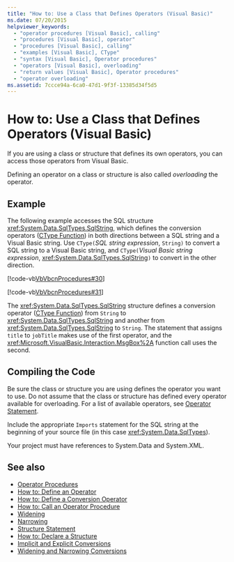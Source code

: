 ```yaml
---
title: "How to: Use a Class that Defines Operators (Visual Basic)"
ms.date: 07/20/2015
helpviewer_keywords: 
  - "operator procedures [Visual Basic], calling"
  - "procedures [Visual Basic], operator"
  - "procedures [Visual Basic], calling"
  - "examples [Visual Basic], CType"
  - "syntax [Visual Basic], Operator procedures"
  - "operators [Visual Basic], overloading"
  - "return values [Visual Basic], Operator procedures"
  - "operator overloading"
ms.assetid: 7ccce94a-6ca0-47d1-9f3f-13385d34f5d5
---
```

# How to: Use a Class that Defines Operators (Visual Basic)
If you are using a class or structure that defines its own operators, you can access those operators from Visual Basic.  
  
 Defining an operator on a class or structure is also called *overloading* the operator.  
  
## Example  
 The following example accesses the SQL structure <xref:System.Data.SqlTypes.SqlString>, which defines the conversion operators ([CType Function](../../../../visual-basic/language-reference/functions/ctype-function.md)) in both directions between a SQL string and a Visual Basic string. Use `CType(`*SQL string expression*, `String)` to convert a SQL string to a Visual Basic string, and `CType(`*Visual Basic string expression*, <xref:System.Data.SqlTypes.SqlString>`)` to convert in the other direction.  
  
 [!code-vb[VbVbcnProcedures#30](~/samples/snippets/visualbasic/VS_Snippets_VBCSharp/VbVbcnProcedures/VB/Class1.vb#30)]  
  
 [!code-vb[VbVbcnProcedures#31](~/samples/snippets/visualbasic/VS_Snippets_VBCSharp/VbVbcnProcedures/VB/Class1.vb#31)]  
  
 The <xref:System.Data.SqlTypes.SqlString> structure defines a conversion operator ([CType Function](../../../../visual-basic/language-reference/functions/ctype-function.md)) from `String` to <xref:System.Data.SqlTypes.SqlString> and another from <xref:System.Data.SqlTypes.SqlString> to `String`. The statement that assigns `title` to `jobTitle` makes use of the first operator, and the <xref:Microsoft.VisualBasic.Interaction.MsgBox%2A> function call uses the second.  
  
## Compiling the Code  
 Be sure the class or structure you are using defines the operator you want to use. Do not assume that the class or structure has defined every operator available for overloading. For a list of available operators, see [Operator Statement](../../../../visual-basic/language-reference/statements/operator-statement.md).  
  
 Include the appropriate `Imports` statement for the SQL string at the beginning of your source file (in this case <xref:System.Data.SqlTypes>).  
  
 Your project must have references to System.Data and System.XML.  
  
## See also

- [Operator Procedures](./operator-procedures.md)
- [How to: Define an Operator](./how-to-define-an-operator.md)
- [How to: Define a Conversion Operator](./how-to-define-a-conversion-operator.md)
- [How to: Call an Operator Procedure](./how-to-call-an-operator-procedure.md)
- [Widening](../../../../visual-basic/language-reference/modifiers/widening.md)
- [Narrowing](../../../../visual-basic/language-reference/modifiers/narrowing.md)
- [Structure Statement](../../../../visual-basic/language-reference/statements/structure-statement.md)
- [How to: Declare a Structure](../../../../visual-basic/programming-guide/language-features/data-types/how-to-declare-a-structure.md)
- [Implicit and Explicit Conversions](../../../../visual-basic/programming-guide/language-features/data-types/implicit-and-explicit-conversions.md)
- [Widening and Narrowing Conversions](../../../../visual-basic/programming-guide/language-features/data-types/widening-and-narrowing-conversions.md)
